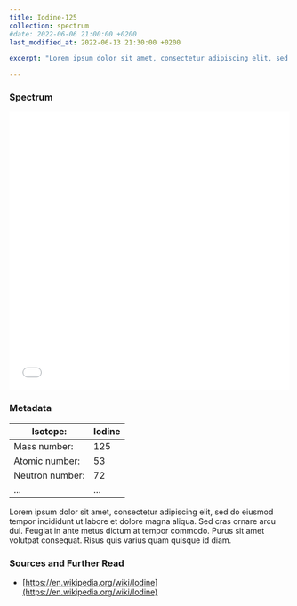 ```yaml
---
title: Iodine-125
collection: spectrum
#date: 2022-06-06 21:00:00 +0200
last_modified_at: 2022-06-13 21:30:00 +0200

excerpt: "Lorem ipsum dolor sit amet, consectetur adipiscing elit, sed do eiusmod tempor incididunt ut labore et dolore magna aliqua. Sed cras ornare arcu dui. Feugiat in ante metus dictum at tempor commodo. Purus sit amet volutpat consequat. Risus quis varius quam quisque id diam."

---
```


### Spectrum

<iframe width="100%" height="500" src="/assets/spectra/I-125.html" title="I-125 gamma spectrum" frameborder="0" allowfullscreen></iframe>

### Metadata

| Isotope: | Iodine |
| --- | --- |
| Mass number: | 125 |
| Atomic number: | 53 |
| Neutron number: | 72 |
| ... | ... |

Lorem ipsum dolor sit amet, consectetur adipiscing elit, sed do eiusmod tempor incididunt ut labore et dolore magna aliqua. Sed cras ornare arcu dui. Feugiat in ante metus dictum at tempor commodo. Purus sit amet volutpat consequat. Risus quis varius quam quisque id diam.

### Sources and Further Read

- [https://en.wikipedia.org/wiki/Iodine](https://en.wikipedia.org/wiki/Iodine)

